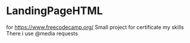 # LandingPageHTML
for https://www.freecodecamp.org/
Small project for certificate my skills
There i use @media requests
